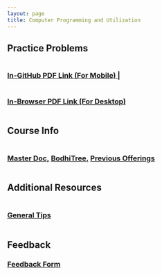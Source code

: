 ```yaml
---
layout: page
title: Computer Programming and Utilization
---
```

## Practice Problems
<h3 style="color: rgb(245,106,106,0.9); display: inline-block"><a href="https://github.com/paramrathour/CS-101/blob/main/Problems.pdf">In-GitHub PDF Link (For Mobile)	|</a></h3>
<h3 style="color: rgb(245,106,106,0.9); display: inline-block"><a href="https://paramrathour.github.io/CS-101/Problems.pdf">In-Browser PDF Link (For Desktop)</a></h3>

<!-- <h3 style="color: rgb(245,106,106,0.9);"><a href="{{ 'Solutions'}}">Student Solutions</a></h3> -->

## Course Info
<h3 style="color: rgb(245,106,106,0.9); display: inline-block"><a href="https://cs101.has.coffee/home">Master Doc,</a></h3>
<h3 style="color: rgb(245,106,106,0.9); display: inline-block"><a href="https://cs101.bodhi.cse.iitb.ac.in/">BodhiTree,</a></h3>
<!-- <h3 style="color: rgb(245,106,106,0.9); display: inline-block"><a href="https://bit.ly/cs101-2021-labs">Lab Problems,</a></h3> -->
<!-- <h3 style="color: rgb(245,106,106,0.9); display: inline-block"><a href="https://docs.google.com/document/d/18Q-B0KUxYmcTy1kYyc6KYTbJ1B8TSdMfKZMUNu7vwKc/edit">Course Evaluation Plan,</a></h3> -->
<!-- <h3 style="color: rgb(245,106,106,0.9); display: inline-block"><a href="https://docs.google.com/document/d/1ol1VVWZO-dCnRyRZQIWu1nSzI0R5eyXM2aP_nTiSaJw/edit?usp=sharing">Remote Procturing Instructions,</a></h3> -->
<h3 style="color: rgb(245,106,106,0.9); display: inline-block"><a href="https://www.cse.iitb.ac.in/~cs101/offerings.html">Previous Offerings</a></h3>

## Additional Resources
<!-- <h3 style="color: rgb(245,106,106,0.9); display: inline-block"><a href="https://en.cppreference.com/">C++ Documentation,</a></h3>
<h3 style="color: rgb(245,106,106,0.9); display: inline-block"><a href="https://www.youtube.com/playlist?list=PLlrATfBNZ98dudnM48yfGUldqGD0S4FFb">C++ by The Cherno*,</a></h3>
<h3 style="color: rgb(245,106,106,0.9); display: inline-block"><a href="https://www.learncpp.com/">Learn C++,</a></h3>
<h3 style="color: rgb(245,106,106,0.9); display: inline-block"><a href="https://www.geeksforgeeks.org/">GeeksforGeeks,</a></h3>
<h3 style="color: rgb(245,106,106,0.9); display: inline-block"><a href="https://cp-algorithms.com/">Competitive Programming Algorithms</a></h3>

\* - suggested by Tirthankar -->

<h3 style="color: rgb(245,106,106,0.9); display: inline-block"><a href="tips">General Tips</a></h3>

<!-- ## Practice Programming
<h3 style="color: rgb(245,106,106,0.9); display: inline-block"><a href="https://cses.fi/problemset/">CSES Problem Set,</a></h3>
<h3 style="color: rgb(245,106,106,0.9); display: inline-block"><a href="https://www.spoj.com/">SPOJ,</a></h3>
<h3 style="color: rgb(245,106,106,0.9); display: inline-block"><a href="https://www.hackerrank.com/dashboard">HackerRank,</a></h3>
<h3 style="color: rgb(245,106,106,0.9); display: inline-block"><a href="https://www.codechef.com/">CodeChef,</a></h3>
<h3 style="color: rgb(245,106,106,0.9); display: inline-block"><a href="https://codeforces.com/#">Codeforces,</a></h3>
<h3 style="color: rgb(245,106,106,0.9); display: inline-block"><a href="https://projecteuler.net/">Project Euler,</a></h3>
<h3 style="color: rgb(245,106,106,0.9); display: inline-block"><a href="https://atcoder.jp/">AtCoder,</a></h3>
<h3 style="color: rgb(245,106,106,0.9); display: inline-block"><a href="http://www.usaco.org/">USACO</a></h3>
 -->

## Feedback
<h3 style="color: rgb(245,106,106,0.9);"><a href="https://forms.gle/MVrMiESemgtGn5d48">Feedback Form</a></h3>
